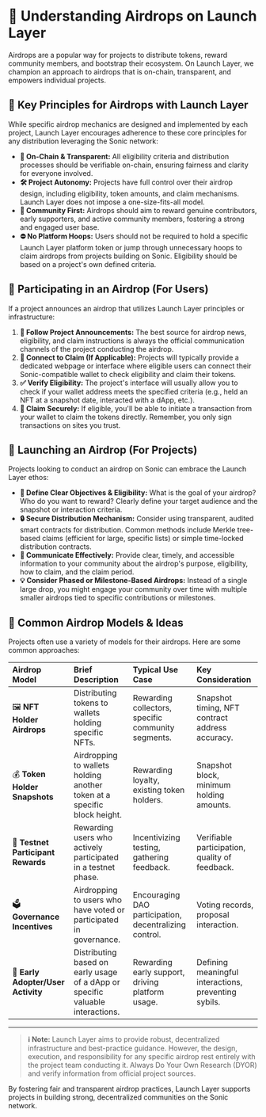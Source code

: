 # 🎁 Understanding Airdrops on Launch Layer

Airdrops are a popular way for projects to distribute tokens, reward community members, and bootstrap their ecosystem. On Launch Layer, we champion an approach to airdrops that is on-chain, transparent, and empowers individual projects.

<!-- 
Consideration for future: If this page becomes very long, GitBook Tabs could be used 
to separate content for "User Perspective" and "Project Perspective."
-->

## 🌟 Key Principles for Airdrops with Launch Layer

While specific airdrop mechanics are designed and implemented by each project, Launch Layer encourages adherence to these core principles for any distribution leveraging the Sonic network:

*   **🔗 On-Chain & Transparent:** All eligibility criteria and distribution processes should be verifiable on-chain, ensuring fairness and clarity for everyone involved.
*   **🛠️ Project Autonomy:** Projects have full control over their airdrop design, including eligibility, token amounts, and claim mechanisms. Launch Layer does not impose a one-size-fits-all model.
*   **🙌 Community First:** Airdrops should aim to reward genuine contributors, early supporters, and active community members, fostering a strong and engaged user base.
*   **⛔ No Platform Hoops:** Users should not be required to hold a specific Launch Layer platform token or jump through unnecessary hoops to claim airdrops from projects building on Sonic. Eligibility should be based on a project's own defined criteria.

## 👤 Participating in an Airdrop (For Users)

If a project announces an airdrop that utilizes Launch Layer principles or infrastructure:

1.  **📢 Follow Project Announcements:** The best source for airdrop news, eligibility, and claim instructions is always the official communication channels of the project conducting the airdrop.
2.  **🔗 Connect to Claim (If Applicable):** Projects will typically provide a dedicated webpage or interface where eligible users can connect their Sonic-compatible wallet to check eligibility and claim their tokens.
3.  **✅ Verify Eligibility:** The project's interface will usually allow you to check if your wallet address meets the specified criteria (e.g., held an NFT at a snapshot date, interacted with a dApp, etc.).
4.  **💸 Claim Securely:** If eligible, you'll be able to initiate a transaction from your wallet to claim the tokens directly. Remember, you only sign transactions on sites you trust.

## 🚀 Launching an Airdrop (For Projects)

Projects looking to conduct an airdrop on Sonic can embrace the Launch Layer ethos:

*   **🎯 Define Clear Objectives & Eligibility:** What is the goal of your airdrop? Who do you want to reward? Clearly define your target audience and the snapshot or interaction criteria.
*   **🔒 Secure Distribution Mechanism:** Consider using transparent, audited smart contracts for distribution. Common methods include Merkle tree-based claims (efficient for large, specific lists) or simple time-locked distribution contracts.
*   **📢 Communicate Effectively:** Provide clear, timely, and accessible information to your community about the airdrop's purpose, eligibility, how to claim, and the claim period.
*   **💡 Consider Phased or Milestone-Based Airdrops:** Instead of a single large drop, you might engage your community over time with multiple smaller airdrops tied to specific contributions or milestones.

## 🤔 Common Airdrop Models & Ideas

Projects often use a variety of models for their airdrops. Here are some common approaches:

| Airdrop Model                          | Brief Description                                                                 | Typical Use Case                                       | Key Consideration                                    |
| :------------------------------------- | :-------------------------------------------------------------------------------- | :----------------------------------------------------- | :--------------------------------------------------- |
| 🖼️ **NFT Holder Airdrops**             | Distributing tokens to wallets holding specific NFTs.                             | Rewarding collectors, specific community segments.     | Snapshot timing, NFT contract address accuracy.      |
| 💰 **Token Holder Snapshots**          | Airdropping to wallets holding another token at a specific block height.        | Rewarding loyalty, existing token holders.             | Snapshot block, minimum holding amounts.             |
| 🧪 **Testnet Participant Rewards**     | Rewarding users who actively participated in a testnet phase.                     | Incentivizing testing, gathering feedback.             | Verifiable participation, quality of feedback.       |
| 🗳️ **Governance Incentives**         | Airdropping to users who have voted or participated in governance.              | Encouraging DAO participation, decentralizing control. | Voting records, proposal interaction.                |
| 🎉 **Early Adopter/User Activity**     | Distributing based on early usage of a dApp or specific valuable interactions. | Rewarding early support, driving platform usage.       | Defining meaningful interactions, preventing sybils. |

<!-- 
Consideration for future: If specific airdrop "recipes" (e.g., "How to Airdrop to NFT Holders") 
get their own detailed sub-pages, this section could use GitBook Cards to link to them.
-->

---

> **ℹ️ Note:** Launch Layer aims to provide robust, decentralized infrastructure and best-practice guidance. However, the design, execution, and responsibility for any specific airdrop rest entirely with the project team conducting it. Always Do Your Own Research (DYOR) and verify information from official project sources.

By fostering fair and transparent airdrop practices, Launch Layer supports projects in building strong, decentralized communities on the Sonic network. 